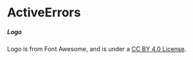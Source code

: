 # ActiveErrors

##### Logo

Logo is from Font Awesome, and is under a [CC BY 4.0 License](https://creativecommons.org/licenses/by/4.0/).
